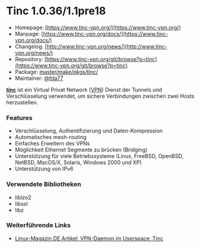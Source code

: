 # Tinc 1.0.36/1.1pre18
  - Homepage: [https://www.tinc-vpn.org/](https://www.tinc-vpn.org/)
  - Manpage: [https://www.tinc-vpn.org/docs/](https://www.tinc-vpn.org/docs/)
  - Changelog: [http://www.tinc-vpn.org/news/](http://www.tinc-vpn.org/news/)
  - Repository: [https://www.tinc-vpn.org/git/browse?p=tinc](https://www.tinc-vpn.org/git/browse?p=tinc)
  - Package: [master/make/pkgs/tinc/](https://github.com/Freetz-NG/freetz-ng/tree/master/make/pkgs/tinc/)
  - Maintainer: [@fda77](https://github.com/fda77)

**[tinc](http://www.tinc-vpn.org/)** ist ein
Virtual Privat Network
([VPN](http://de.wikipedia.org/wiki/Virtual_Private_Network))
Dienst der Tunnels und Verschlüsselung verwendet, um sichere
Verbindungen zwischen zwei Hosts herzustellen.

### Features

-   Verschlüsselung, Authentifizierung und Daten-Kompression
-   Automatisches mesh-routing
-   Einfaches Erweitern des VPNs
-   Möglichkeit Ethernet Segmente zu brücken (Bridging)
-   Unterstützung für viele Betriebssysteme (Linux, FreeBSD, OpenBSD,
    NetBSD, MacOS/X, Solaris, Windows 2000 und XP)
-   Unterstützung von IPv6

### Verwendete Bibliotheken

-   liblzo2
-   libssl
-   libz

### Weiterführende Links

-   [Linux-Magazin.DE Artikel: VPN-Daemon im Userspace: Tinc](http://www.linux-magazin.de/heft_abo/ausgaben/2003/10/einfache_verbindung)


